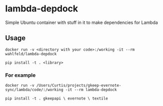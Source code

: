 # lambda-depdock
Simple Ubuntu container with stuff in it to make dependencies for Lambda

## Usage
`docker run -v <directory with your code>:/working -it --rm wahlfeld/lambda-depdock`

`pip install -t . <library>`

### For example
`docker run -v /Users/Curtis/projects/gkeep-evernote-sync/lambda/code/:/working -it --rm lambda-depdock`

`pip install -t . gkeepapi \
evernote \
textile`